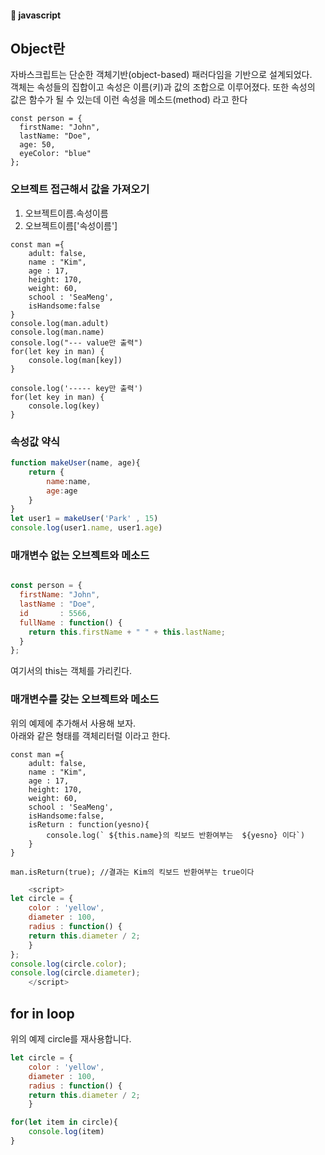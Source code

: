 #### :peach: javascript


## Object란

자바스크립트는 단순한 객체기반(object-based) 패러다임을 기반으로 설계되었다.   
객체는 속성들의 집합이고 속성은 이름(키)과 값의 조합으로 이루어졌다.  또한 속성의 값은 함수가 될 수 있는데 이런 속성을 메소드(method) 라고 한다  

```
const person = {
  firstName: "John",
  lastName: "Doe",
  age: 50,
  eyeColor: "blue"
};
```
### 오브젝트 접근해서 값을 가져오기   
1. 오브젝트이름.속성이름  
2. 오브젝트이름['속성이름']   


```
const man ={
    adult: false,
    name : "Kim",
    age : 17,
    height: 170,
    weight: 60,
    school : 'SeaMeng',
    isHandsome:false
}
console.log(man.adult)
console.log(man.name)
console.log("--- value만 출력")
for(let key in man) {
    console.log(man[key])
}

console.log('----- key만 출력')
for(let key in man) {
    console.log(key)
}

```

### 속성값 약식
```js
function makeUser(name, age){
    return { 
        name:name,
        age:age
    }
}
let user1 = makeUser('Park' , 15)
console.log(user1.name, user1.age)
```


### 매개변수 없는 오브젝트와 메소드
```js

const person = {
  firstName: "John",
  lastName : "Doe",
  id       : 5566,
  fullName : function() {
    return this.firstName + " " + this.lastName;
  }
};
```
여기서의 this는 객체를 가리킨다.  




### 매개변수를 갖는 오브젝트와 메소드
위의 예제에 추가해서 사용해 보자.  
아래와 같은 형태를 객체리터럴 이라고 한다. 
```
const man ={
    adult: false,
    name : "Kim",
    age : 17,
    height: 170,
    weight: 60,
    school : 'SeaMeng',
    isHandsome:false,
    isReturn : function(yesno){
        console.log(` ${this.name}의 킥보드 반환여부는  ${yesno} 이다`)
    }
}

man.isReturn(true); //결과는 Kim의 킥보드 반환여부는 true이다
```


```js
    <script>
let circle = {
    color : 'yellow',
    diameter : 100,
    radius : function() {
    return this.diameter / 2; 
    }
};
console.log(circle.color);
console.log(circle.diameter);
    </script>
```
## for in loop
위의 예제 circle를 재사용합니다. 

```js
let circle = {
    color : 'yellow',
    diameter : 100,
    radius : function() {
    return this.diameter / 2; 
    }

for(let item in circle){
    console.log(item)
}
```






